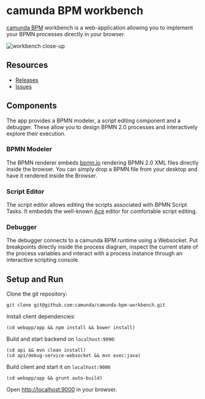 # camunda BPM workbench

[camunda BPM][camundabpm] workbench is a web-application allowing you to implement your BPMN processes directly in your browser.

![workbench close-up](https://raw.githubusercontent.com/camunda/camunda-bpm-workbench/master/resources/screenshot.png)


## Resources

* [Releases](https://github.com/camunda/camunda-bpm-workbench/releases)
* [Issues](https://github.com/camunda/camunda-bpm-workbench/issues)


## Components

The app provides a BPMN modeler, a script editing component and a debugger. These allow you to design BPMN 2.0 processes and interactively explore their execution.


### BPMN Modeler

The BPMN renderer embeds [bpmn.io][bpmnio] rendering BPMN 2.0 XML files directly inside the browser.
You can simply drop a BPMN file from your desktop and have it rendered inside the Browser.

### Script Editor

The script editor allows editing the scripts associated with BPMN Script Tasks. It embedds the well-known [Ace][ace] editor for comfortable script editing.

### Debugger

The debugger connects to a camunda BPM runtime using a Websocket.
Put breakpoints directly inside the process diagram, inspect the current state of the process variables and interact with a process instance through an interactive scripting console.


## Setup and Run

Clone the git repository:

```
git clone git@github.com:camunda/camunda-bpm-workbench.git
```

Install client dependencies:

```
(cd webapp/app && npm install && bower install)
```

Build and start backend on `localhost:9090`:

```
(cd api && mvn clean install)
(cd api/debug-service-websocket && mvn exec:java)
```

Build client and start it on `localhost:9000`

```
(cd webapp/app && grunt auto-build)
```

Open [http://localhost:9000](http://localhost:9000) in your browser.


[ace]: http://ace.c9.io
[bpmnio]: http://bpmn.io
[camundabpm]: http://camunda.org
